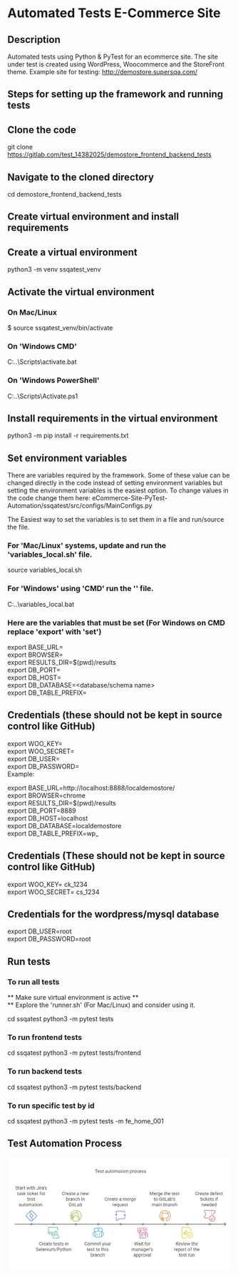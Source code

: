 # Automated Tests E-Commerce Site
## Description
Automated tests using Python & PyTest for an ecommerce site. The site under test is created using WordPress, Woocommerce and the StoreFront theme. Example site for testing: http://demostore.supersqa.com/

## Steps for setting up the framework and running tests
## Clone the code
git clone https://gitlab.com/test_14382025/demostore_frontend_backend_tests
## Navigate to the cloned directory

cd demostore_frontend_backend_tests

## Create virtual environment and install requirements
## Create a virtual environment

python3 -m venv ssqatest_venv
## Activate the virtual environment
### On Mac/Linux
$ source  ssqatest_venv/bin/activate

### On 'Windows CMD'
C:\..\Scripts\activate.bat

### On 'Windows PowerShell'
C:\..\Scripts\Activate.ps1

## Install requirements in the virtual environment
python3 -m pip install -r requirements.txt
## Set environment variables
There are variables required by the framework. Some of these value can be changed directly in the code instead of setting environment variables but setting the environment variables is the easiest option. To change values in the code change them here: 
eCommerce-Site-PyTest-Automation/ssqatest/src/configs/MainConfigs.py

The Easiest way to set the variables is to set them in a file and run/source the file.

### For 'Mac/Linux' systems, update and run the 'variables_local.sh' file.

source variables_local.sh

### For 'Windows' using 'CMD' run the '' file.

C:\..\variables_local.bat
### Here are the variables that must be set (For Windows on CMD replace 'export' with 'set')

export BASE_URL=<your website url> <br>
export BROWSER=<browser type><br>
export RESULTS_DIR=$(pwd)/results<br>
export DB_PORT=<your database port><br>
export DB_HOST=<your database host><br>
export DB_DATABASE=<database/schema name><br>
export DB_TABLE_PREFIX=<tables prefix>

## Credentials (these should not be kept in source control like GitHub)
export WOO_KEY= <your woocommerce api key><br>
export WOO_SECRET=<your woocommerce api secret><br>
export DB_USER=<your database user><br>
export DB_PASSWORD=<your database password><br>
Example:

export BASE_URL=http://localhost:8888/localdemostore/ <br>
export BROWSER=chrome <br>
export RESULTS_DIR=$(pwd)/results <br>
export DB_PORT=8889 <br>
export DB_HOST=localhost <br>
export DB_DATABASE=localdemostore <br>
export DB_TABLE_PREFIX=wp_ <br>
## Credentials (These should not be kept in source control like GitHub)
export WOO_KEY= ck_1234 <br>
export WOO_SECRET= cs_1234
## Credentials for the wordpress/mysql database
export DB_USER=root <br>
export DB_PASSWORD=root

## Run tests
### To run all tests
** Make sure virtual environment is active ** <br>
** Explore the 'runner.sh' (For Mac/Linux) and consider using it.

cd ssqatest
python3 -m pytest tests
### To run frontend tests
cd ssqatest
python3 -m pytest tests/frontend
### To run backend tests
cd ssqatest
python3 -m pytest tests/backend
### To run specific test by id
cd ssqatest
python3 -m pytest tests -m fe_home_001

## Test Automation Process 
![Automation Framework](images/automation_process.jpg)
